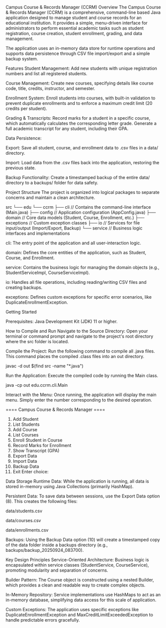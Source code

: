 Campus Course & Records Manager (CCRM)
Overview
The Campus Course & Records Manager (CCRM) is a comprehensive, command-line based Java application designed to manage student and course records for an educational institution. It provides a simple, menu-driven interface for administrators to perform essential academic tasks such as student registration, course creation, student enrollment, grading, and data management.

The application uses an in-memory data store for runtime operations and supports data persistence through CSV file import/export and a simple backup system.

Features
Student Management: Add new students with unique registration numbers and list all registered students.

Course Management: Create new courses, specifying details like course code, title, credits, instructor, and semester.

Enrollment System: Enroll students into courses, with built-in validation to prevent duplicate enrollments and to enforce a maximum credit limit (20 credits per student).

Grading & Transcripts: Record marks for a student in a specific course, which automatically calculates the corresponding letter grade. Generate a full academic transcript for any student, including their GPA.

Data Persistence:

Export: Save all student, course, and enrollment data to .csv files in a data/ directory.

Import: Load data from the .csv files back into the application, restoring the previous state.

Backup Functionality: Create a timestamped backup of the entire data/ directory to a backups/ folder for data safety.

Project Structure
The project is organized into logical packages to separate concerns and maintain a clean architecture.

src
└── edu
    └── ccrm
        ├── cli          // Contains the command-line interface (Main.java)
        ├── config       // Application configuration (AppConfig.java)
        ├── domain       // Core data models (Student, Course, Enrollment, etc.)
        ├── exceptions   // Custom exception classes
        ├── io           // Services for file input/output (Import/Export, Backup)
        └── service      // Business logic interfaces and implementations

cli: The entry point of the application and all user-interaction logic.

domain: Defines the core entities of the application, such as Student, Course, and Enrollment.

service: Contains the business logic for managing the domain objects (e.g., StudentServiceImpl, CourseServiceImpl).

io: Handles all file operations, including reading/writing CSV files and creating backups.

exceptions: Defines custom exceptions for specific error scenarios, like DuplicateEnrollmentException.

Getting Started

Prerequisites:
Java Development Kit (JDK) 11 or higher.

How to Compile and Run
Navigate to the Source Directory: Open your terminal or command prompt and navigate to the project's root directory where the src folder is located.

Compile the Project: Run the following command to compile all .java files. This command places the compiled .class files into an out directory.

javac -d out $(find src -name "*.java")

Run the Application: Execute the compiled code by running the Main class.

java -cp out edu.ccrm.cli.Main

Interact with the Menu: Once running, the application will display the main menu. Simply enter the number corresponding to the desired operation.

==== Campus Course & Records Manager ====
1. Add Student
2. List Students
3. Add Course
4. List Courses
5. Enroll Student in Course
6. Record Marks for Enrollment
7. Show Transcript (GPA)
8. Export Data
9. Import Data
10. Backup Data
0. Exit
Enter choice:

Data Storage
Runtime Data: While the application is running, all data is stored in-memory using Java Collections (primarily HashMap).

Persistent Data: To save data between sessions, use the Export Data option (8). This creates the following files:

data/students.csv

data/courses.csv

data/enrollments.csv

Backups: Using the Backup Data option (10) will create a timestamped copy of the data folder inside a backups directory (e.g., backups/backup_20250924_083700).

Key Design Principles
Service-Oriented Architecture: Business logic is encapsulated within service classes (StudentService, CourseService), promoting modularity and separation of concerns.

Builder Pattern: The Course object is constructed using a nested Builder, which provides a clean and readable way to create complex objects.

In-Memory Repository: Service implementations use HashMaps to act as an in-memory database, simplifying data access for this scale of application.

Custom Exceptions: The application uses specific exceptions like DuplicateEnrollmentException and MaxCreditLimitExceededException to handle predictable errors gracefully.